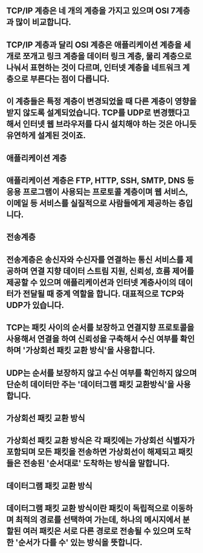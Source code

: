## TCP/IP 계층은 네 개의 계층을 가지고 있으며 OSI 7계층과 많이 비교합니다.
## TCP/IP 계층과 달리 OSI 계층은 애플리케이션 계층을 세 개로 쪼개고 링크 계층을 데이터 링크 계층, 물리 계층으로 나눠서 표현하는 것이 다르며, 인터넷 계층을 네트워크 계층으로 부른다는 점이 다릅니다.
## 이 계층들은 특정 계층이 변경되었을 때 다른 계층이 영향을 받지 않도록 설계되었습니다. TCP를 UDP로 변경했다고 해서 인터넷 웹 브라우저를 다시 설치해야 하는 것은 아니듯 유연하게 설계된 것이죠.

## 애플리케이션 계층
## 애플리케이션 계층은 FTP, HTTP, SSH, SMTP, DNS 등 응용 프로그램이 사용되는 프로토콜 계층이며 웹 서비스, 이메일 등 서비스를 실질적으로 사람들에게 제공하는 층입니다.

## 전송계층
## 전송계층은 송신자와 수신자를 연결하는 통신 서비스를 제공하며 연결 지향 데이터 스트림 지원, 신뢰성, 흐름 제어를 제공할 수 있으며 애플리케이션과 인터넷 계층사이의 데이터가 전달될 때 중계 역할을 합니다. 대표적으로 TCP와 UDP가 있습니다.
## TCP는 패킷 사이의 순서를 보장하고 연결지향 프로토콜을 사용해서 연결을 하여 신뢰성을 구축해서 수신 여부를 확인하며 '가상회선 패킷 교환 방식'을 사용합니다.
## UDP는 순서를 보장하지 않고 수신 여부를 확인하지 않으며 단순히 데이터만 주는 '데이터그램 패킷 교환방식'을 사용합니다.

## 가상회선 패킷 교환 방식
## 가상회선 패킷 교환 방식은 각 패킷에는 가상회선 식별자가 포함되며 모든 패킷을 전송하면 가상회선이 해제되고 패킷들은 전송된 '순서대로' 도착하는 방식을 말합니다.

## 데이터그램 패킷 교환 방식
## 데이터그램 패킷 교환 방식이란 패킷이 독립적으로 이동하며 최적의 경로를 선택하여 가는데, 하나의 메시지에서 분할된 여러 패킷은 서로 다른 경로로 전송될 수 있으며 도착한 '순서가 다를 수' 있는 방식을 뜻합니다.